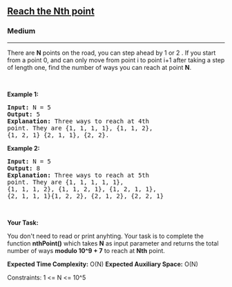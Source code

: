 <h2><a href="https://www.geeksforgeeks.org/problems/reach-the-nth-point5433/1">Reach the Nth point</a></h2><h3>Medium</h3><hr><div><p>There are <strong>N</strong> points on the road, you can step ahead by 1 or 2 . If you start from a point 0, and can only move from point i to point i+1 after taking a step of length one, find the number of ways you can reach at point <strong>N</strong>. </p>

<p>&nbsp;</p>
<p><strong class="example">Example 1:</strong></p>
<pre><strong>Input:</strong> N = 5
<strong>Output:</strong> 5
<strong>Explanation:</strong> Three ways to reach at 4th
point. They are {1, 1, 1, 1}, {1, 1, 2},
{1, 2, 1} {2, 1, 1}, {2, 2}.
</pre>

<p><strong class="example">Example 2:</strong></p>

<pre><strong>Input:</strong> N = 5
<strong>Output:</strong> 8
<strong>Explanation:</strong> Three ways to reach at 5th
point. They are {1, 1, 1, 1, 1},
{1, 1, 1, 2}, {1, 1, 2, 1}, {1, 2, 1, 1},
{2, 1, 1, 1}{1, 2, 2}, {2, 1, 2}, {2, 2, 1}</pre>
<p>&nbsp;</p>

<p><strong>Your Task:</strong></p>

<p>You don't need to read or print anyhting. Your task is to complete the function <strong>nthPoint()</strong> which takes <strong>N</strong> as input parameter and returns the total number of ways <strong>modulo 10^9 + 7</strong> to reach at <strong>Nth</strong> point.</p>
<p><strong>Expected Time Complexity:</strong> O(N)
<strong>Expected Auxiliary Space:</strong> O(N)

Constraints:
1 <= N <= 10^5</p>
</div>
